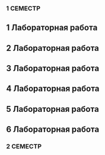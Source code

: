 ### 1 СЕМЕСТР
## 1 Лабораторная работа
## 2 Лабораторная работа
## 3 Лабораторная работа
## 4 Лабораторная работа
## 5 Лабораторная работа
## 6 Лабораторная работа
### 2 СЕМЕСТР
